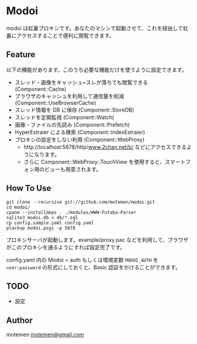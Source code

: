 Modoi
=====

modoi は虹裏プロキシです。あなたのマシンで起動させて、これを経由して虹裏にアクセスすることで便利に閲覧できます。

Feature
-------

以下の機能があります。このうち必要な機能だけを使うように設定できます。

 * スレッド・画像をキャッシュ=スレが落ちても閲覧できる (Component::Cache)
 * ブラウザのキャッシュを利用して通信量を削減 (Component::UseBrowserCache)
 * スレッド情報を DB に保存 (Component::StoreDB)
 * スレッドを定期監視 (Component::Watch)
 * 画像・ファイルの先読み (Component::Prefetch)
 * HyperEstraier による検索 (Component::IndexEstraier)
 * プロキシの設定をしない利用 (Component::WebProxy)
   * http://localhost:5678/http/www.2chan.net/b/ などにアクセスできるようになります。
   * さらに Component::WebProxy::TouchView を使用すると、スマートフォン用のビューも用意されます。

How To Use
----------

	git clone --recursive git://github.com/motemen/modoi.git
	cd modoi/
	cpanm --installdeps . ./modules/WWW-Futaba-Parser
	sqlite3 modoi.db < db/*.sql
    cp config.sample.yaml config.yaml
	plackup modoi.psgi -p 5678

プロキシサーバが起動します。example/proxy.pac などを利用して、ブラウザがこのプロキシを通るようにすれば設定完了です。

config.yaml 内の Modoi > auth もしくは環境変数 `MODOI_AUTH` を `user:password` の形式にしておくと、Basic 認証をかけることができます。

TODO
----

 * 設定

Author
------

motemen <motemen@gmail.com>
